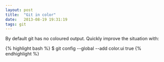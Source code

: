 ```yaml
---
layout: post
title:  "Git in color"
date:   2013-08-19 19:31:19
tags: git
---
```

By default git has no coloured output. Quickly improve the situation with:

{% highlight bash %}
$ git config --global --add color.ui true
{% endhighlight %}